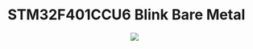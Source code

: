 # STM32F401CCU6 Blink Bare Metal #
<p align="center">
  <img src="https://i.postimg.cc/XNTZF1v4/IMG-20191004-183423-cr.jpg">
</p>


